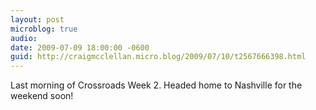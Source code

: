 ```yaml
---
layout: post
microblog: true
audio: 
date: 2009-07-09 18:00:00 -0600
guid: http://craigmcclellan.micro.blog/2009/07/10/t2567666398.html
---
```

Last morning of Crossroads Week 2. Headed home to Nashville for the weekend soon!
